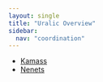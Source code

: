 ```yaml
---
layout: single
title: "Uralic Overview"
sidebar:
  nav: "coordination"
---
```


- [Kamass](/coordination/cfiles/kamass.pdf)
- [Nenets](/coordination/cfiles/nenets.pdf)